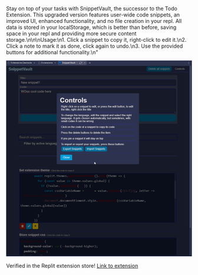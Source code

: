 Stay on top of your tasks with SnippetVault, the successor to the Todo Extension. This upgraded version features user-wide code snippets, an improved UI, enhanced functionality, and no file creation in your repl. All data is stored in your localStorage, which is better than before, saving space in your repl and providing more secure content storage.\n\n\nUsage:\n1. Click a snippet to copy it, right-click to edit it.\n2. Click a note to mark it as done, click again to undo.\n3. Use the provided buttons for additional functionality.\n"

![Control preview](icons/controls-preview.png)

Verified in the Replit extension store!
[Link to extension](https://replit.com/extension/@Raadsel/33a91a8f-b3df-4337-a084-d5efdb39049d)